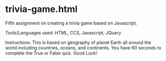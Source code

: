 # trivia-game.html

Fifth assignment on creating a trivia game based on Javascript.

Tools/Languages used: HTML, CCS, Javascript, JQuery

Instructions: This is based on geography of planet Earth all around the world including countries, oceans, and continents. You have 60 seconds to complete the True or False quiz. Good Luck!

